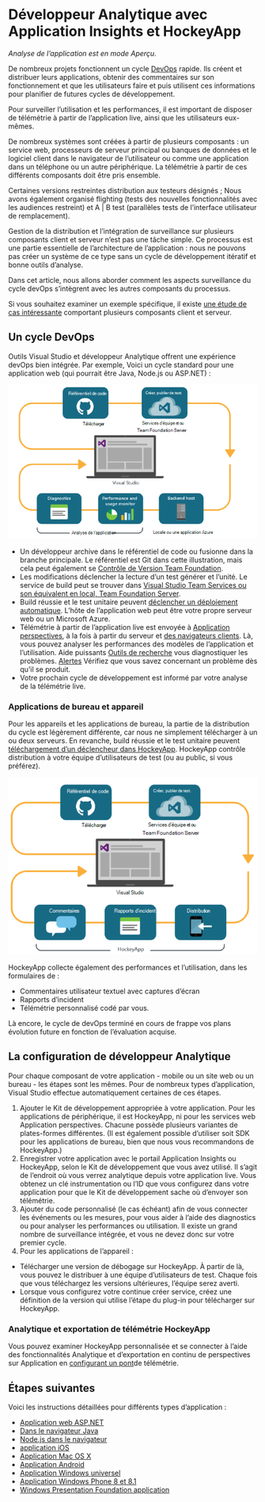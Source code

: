 <properties
    pageTitle="Développeur Analytique"
    description="DevOps avec Visual Studio, Application Insights et HockeyApp"
    authors="alancameronwills"
    services="application-insights"
    documentationCenter=""
    manager="douge"/>

<tags
    ms.service="application-insights"
    ms.workload="tbd"
    ms.tgt_pltfrm="ibiza"
    ms.devlang="na"
    ms.topic="article" 
    ms.date="05/18/2016"
    ms.author="awills"/>

# <a name="developer-analytics-with-application-insights-and-hockeyapp"></a>Développeur Analytique avec Application Insights et HockeyApp

*Analyse de l’application est en mode Aperçu.*

De nombreux projets fonctionnent un cycle [DevOps](https://en.wikipedia.org/wiki/DevOps) rapide. Ils créent et distribuer leurs applications, obtenir des commentaires sur son fonctionnement et que les utilisateurs faire et puis utilisent ces informations pour planifier de futures cycles de développement. 

Pour surveiller l’utilisation et les performances, il est important de disposer de télémétrie à partir de l’application live, ainsi que les utilisateurs eux-mêmes. 

De nombreux systèmes sont créées à partir de plusieurs composants : un service web, processeurs de serveur principal ou banques de données et le logiciel client dans le navigateur de l’utilisateur ou comme une application dans un téléphone ou un autre périphérique. La télémétrie à partir de ces différents composants doit être pris ensemble.

Certaines versions restreintes distribution aux testeurs désignés ; Nous avons également organisé flighting (tests des nouvelles fonctionnalités avec les audiences restreint) et A | B test (parallèles tests de l’interface utilisateur de remplacement).

Gestion de la distribution et l’intégration de surveillance sur plusieurs composants client et serveur n’est pas une tâche simple. Ce processus est une partie essentielle de l’architecture de l’application : nous ne pouvons pas créer un système de ce type sans un cycle de développement itératif et bonne outils d’analyse.

Dans cet article, nous allons aborder comment les aspects surveillance du cycle devOps s’intègrent avec les autres composants du processus. 

Si vous souhaitez examiner un exemple spécifique, il existe [une étude de cas intéressante](http://aka.ms/mydrivingdocs) comportant plusieurs composants client et serveur.

## <a name="a-devops-cycle"></a>Un cycle DevOps

Outils Visual Studio et développeur Analytique offrent une expérience devOps bien intégrée. Par exemple, Voici un cycle standard pour une application web (qui pourrait être Java, Node.js ou ASP.NET) :

![Cycle de devops Web app](./media/app-insights-developer-analytics/040.png)

* Un développeur archive dans le référentiel de code ou fusionne dans la branche principale. Le référentiel est Git dans cette illustration, mais cela peut également se [Contrôle de Version Team Foundation](https://www.visualstudio.com/docs/tfvc/overview).
* Les modifications déclencher la lecture d’un test générer et l’unité. Le service de build peut se trouver dans [Visual Studio Team Services ou son équivalent en local, Team Foundation Server](https://www.visualstudio.com/docs/vsts-tfs-overview). 
* Build réussie et le test unitaire peuvent [déclencher un déploiement automatique](https://www.visualstudio.com/docs/release/author-release-definition/more-release-definition). L’hôte de l’application web peut être votre propre serveur web ou un Microsoft Azure. 
* Télémétrie à partir de l’application live est envoyée à [Application perspectives](app-insights-overview.md), à la fois à partir du serveur et [des navigateurs clients](app-insights-javascript.md). Là, vous pouvez analyser les performances des modèles de l’application et l’utilisation. Aide puissants [Outils de recherche](app-insights-analytics.md) vous diagnostiquer les problèmes. [Alertes](app-insights-alerts.md) Vérifiez que vous savez concernant un problème dès qu’il se produit. 
* Votre prochain cycle de développement est informé par votre analyse de la télémétrie live.

### <a name="device-and-desktop-apps"></a>Applications de bureau et appareil

Pour les appareils et les applications de bureau, la partie de la distribution du cycle est légèrement différente, car nous ne simplement télécharger à un ou deux serveurs. En revanche, build réussie et le test unitaire peuvent [téléchargement d’un déclencheur dans HockeyApp](https://support.hockeyapp.net/kb/third-party-bug-trackers-services-and-webhooks/how-to-use-hockeyapp-with-visual-studio-team-services-vsts-or-team-foundation-server-tfs). HockeyApp contrôle distribution à votre équipe d’utilisateurs de test (ou au public, si vous préférez). 


![APPAREIL devops cycle](./media/app-insights-developer-analytics/030.png)

HockeyApp collecte également des performances et l’utilisation, dans les formulaires de :

* Commentaires utilisateur textuel avec captures d’écran
* Rapports d’incident
* Télémétrie personnalisé codé par vous.

Là encore, le cycle de devOps terminé en cours de frappe vos plans évolution future en fonction de l’évaluation acquise.


## <a name="setting-up-developer-analytics"></a>La configuration de développeur Analytique

Pour chaque composant de votre application - mobile ou un site web ou un bureau - les étapes sont les mêmes. Pour de nombreux types d’application, Visual Studio effectue automatiquement certaines de ces étapes.

1. Ajouter le Kit de développement appropriée à votre application. Pour les applications de périphérique, il est HockeyApp, ni pour les services web Application perspectives. Chacune possède plusieurs variantes de plates-formes différentes. (Il est également possible d’utiliser soit SDK pour les applications de bureau, bien que nous vous recommandons de HockeyApp.)
2. Enregistrer votre application avec le portail Application Insights ou HockeyApp, selon le Kit de développement que vous avez utilisé. Il s’agit de l’endroit où vous verrez analytique depuis votre application live. Vous obtenez un clé instrumentation ou l’ID que vous configurez dans votre application pour que le Kit de développement sache où d’envoyer son télémétrie.
3. Ajouter du code personnalisé (le cas échéant) afin de vous connecter les événements ou les mesures, pour vous aider à l’aide des diagnostics ou pour analyser les performances ou utilisation. Il existe un grand nombre de surveillance intégrée, et vous ne devez donc sur votre premier cycle.
3. Pour les applications de l’appareil :
 * Télécharger une version de débogage sur HockeyApp. À partir de là, vous pouvez le distribuer à une équipe d’utilisateurs de test. Chaque fois que vous téléchargez les versions ultérieures, l’équipe serez averti.
 * Lorsque vous configurez votre continue créer service, créez une définition de la version qui utilise l’étape du plug-in pour télécharger sur HockeyApp.

### <a name="analytics-and-export-for-hockeyapp-telemetry"></a>Analytique et exportation de télémétrie HockeyApp

Vous pouvez examiner HockeyApp personnalisée et se connecter à l’aide des fonctionnalités Analytique et d’exportation en continu de perspectives sur Application en [configurant un pont](app-insights-hockeyapp-bridge-app.md)de télémétrie.



## <a name="next-steps"></a>Étapes suivantes
 
Voici les instructions détaillées pour différents types d’application :

* [Application web ASP.NET](app-insights-asp-net.md) 
* [Dans le navigateur Java](app-insights-java-get-started.md)
* [Node.js dans le navigateur](https://github.com/Microsoft/ApplicationInsights-node.js)
* [application iOS](https://support.hockeyapp.net/kb/client-integration-ios-mac-os-x-tvos/hockeyapp-for-ios)
* [Application Mac OS X](https://support.hockeyapp.net/kb/client-integration-ios-mac-os-x-tvos/hockeyapp-for-mac-os-x)
* [Application Android](https://support.hockeyapp.net/kb/client-integration-android/hockeyapp-for-android-sdk)
* [Application Windows universel](https://support.hockeyapp.net/kb/client-integration-windows-and-windows-phone/how-to-create-an-app-for-uwp)
* [Application Windows Phone 8 et 8.1](https://support.hockeyapp.net/kb/client-integration-windows-and-windows-phone/hockeyapp-for-windows-phone-silverlight-apps-80-and-81)
* [Windows Presentation Foundation application](https://support.hockeyapp.net/kb/client-integration-windows-and-windows-phone/hockeyapp-for-windows-wpf-apps)


